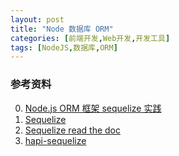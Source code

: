 ```yaml
---
layout: post
title: "Node 数据库 ORM"
categories: [前端开发,Web开发,开发工具]
tags: [NodeJS,数据库,ORM]
---
```




### 参考资料

0. [Node.js ORM 框架 sequelize 实践](http://www.cnblogs.com/zzbo/p/5906089.html)
1. [Sequelize](http://docs.sequelizejs.com/en/v3/)
2. [Sequelize read the doc](http://sequelize.readthedocs.io/en/latest/api/sequelize/)
3. [hapi-sequelize](https://github.com/danecando/hapi-sequelize)

